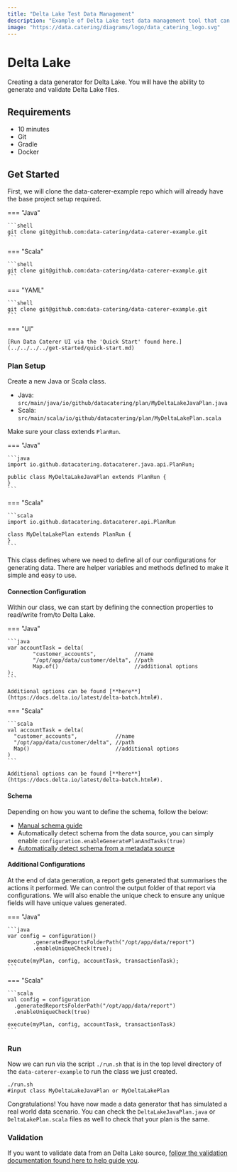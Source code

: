 ```yaml
---
title: "Delta Lake Test Data Management"
description: "Example of Delta Lake test data management tool that can automatically discover, generate and validate."
image: "https://data.catering/diagrams/logo/data_catering_logo.svg"
---
```


# Delta Lake

Creating a data generator for Delta Lake. You will have the ability to generate and validate Delta Lake files.

## Requirements

- 10 minutes
- Git
- Gradle
- Docker

## Get Started

First, we will clone the data-caterer-example repo which will already have the base project setup required.

=== "Java"

    ```shell
    git clone git@github.com:data-catering/data-caterer-example.git
    ```

=== "Scala"

    ```shell
    git clone git@github.com:data-catering/data-caterer-example.git
    ```

=== "YAML"

    ```shell
    git clone git@github.com:data-catering/data-caterer-example.git
    ```

=== "UI"

    [Run Data Caterer UI via the 'Quick Start' found here.](../../../../get-started/quick-start.md)

### Plan Setup

Create a new Java or Scala class.

- Java: `src/main/java/io/github/datacatering/plan/MyDeltaLakeJavaPlan.java`
- Scala: `src/main/scala/io/github/datacatering/plan/MyDeltaLakePlan.scala`

Make sure your class extends `PlanRun`.

=== "Java"

    ```java
    import io.github.datacatering.datacaterer.java.api.PlanRun;
    
    public class MyDeltaLakeJavaPlan extends PlanRun {
    }
    ```

=== "Scala"

    ```scala
    import io.github.datacatering.datacaterer.api.PlanRun
    
    class MyDeltaLakePlan extends PlanRun {
    }
    ```

This class defines where we need to define all of our configurations for generating data. There are helper variables and
methods defined to make it simple and easy to use.

#### Connection Configuration

Within our class, we can start by defining the connection properties to read/write from/to Delta Lake.

=== "Java"

    ```java
    var accountTask = delta(
            "customer_accounts",            //name
            "/opt/app/data/customer/delta", //path
            Map.of()                        //additional options
    );
    ```
    
    Additional options can be found [**here**](https://docs.delta.io/latest/delta-batch.html#).

=== "Scala"

    ```scala
    val accountTask = delta(
      "customer_accounts",            //name
      "/opt/app/data/customer/delta", //path
      Map()                           //additional options
    )
    ```
    
    Additional options can be found [**here**](https://docs.delta.io/latest/delta-batch.html#).

#### Schema

Depending on how you want to define the schema, follow the below:

- [Manual schema guide](../../scenario/data-generation.md#schema)
- Automatically detect schema from the data source, you can simply enable `configuration.enableGeneratePlanAndTasks(true)`
- [Automatically detect schema from a metadata source](../../index.md#metadata)

#### Additional Configurations

At the end of data generation, a report gets generated that summarises the actions it performed. We can control the
output folder of that report via configurations. We will also enable the unique check to ensure any unique fields will
have unique values generated.

=== "Java"

    ```java
    var config = configuration()
            .generatedReportsFolderPath("/opt/app/data/report")
            .enableUniqueCheck(true);

    execute(myPlan, config, accountTask, transactionTask);
    ```

=== "Scala"

    ```scala
    val config = configuration
      .generatedReportsFolderPath("/opt/app/data/report")
      .enableUniqueCheck(true)

    execute(myPlan, config, accountTask, transactionTask)
    ```

### Run

Now we can run via the script `./run.sh` that is in the top level directory of the `data-caterer-example` to run the class we just
created.

```shell
./run.sh
#input class MyDeltaLakeJavaPlan or MyDeltaLakePlan
```

Congratulations! You have now made a data generator that has simulated a real world data scenario. You can check the
`DeltaLakeJavaPlan.java` or `DeltaLakePlan.scala` files as well to check that your plan is the same.

### Validation

If you want to validate data from an Delta Lake source, 
[follow the validation documentation found here to help guide you](../../../validation.md).
